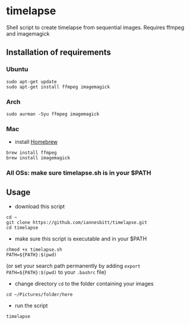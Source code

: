 # timelapse
Shell script to create timelapse from sequential images. Requires ffmpeg and imagemagick

## Installation of requirements
### Ubuntu
```
sudo apt-get update
sudo apt-get install ffmpeg imagemagick
```

### Arch
```
sudo aurman -Syu ffmpeg imagemagick
```

### Mac
- install [Homebrew](https://brew.sh/)
```
brew install ffmpeg
brew install imagemagick
```

### All OSs: make sure timelapse.sh is in your $PATH


## Usage
- download this script
```
cd ~
git clone https://github.com/iannesbitt/timelapse.git
cd timelapse
```
- make sure this script is executable and in your $PATH
```
chmod +x timelapse.sh
PATH=${PATH}:$(pwd)
```
(or set your search path permanently by adding `export PATH=${PATH}:$(pwd)` to your `.bashrc` file)
- change directory `cd` to the folder containing your images
```
cd ~/Pictures/folder/here
```
- run the script
```
timelapse
```
